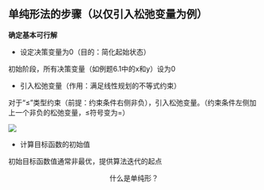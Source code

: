 ## 单纯形法的步骤（以仅引入松弛变量为例）

<div grid="~ cols-2 gap-4">

<div class="mt-5 text-sm">

**确定基本可行解**

- 设定决策变量为0（目的：简化起始状态）

初始阶段，所有决策变量（如例题6.1中的x和y）设为0

- 引入松弛变量（作用：满足线性规划的不等式约束）

对于“≤”类型约束（前提：约束条件右侧非负），引入松弛变量。（约束条件左侧加上一个非负的松弛变量，≤符号变为=）

![](https://vip2.loli.io/2023/12/05/tDJd2SImOTP3Ee1.webp)

- 计算目标函数的初始值

初始目标函数值通常非最优，提供算法迭代的起点

</div>

<div text-sm>


<center>什么是单纯形？</center>

</div>

</div>
